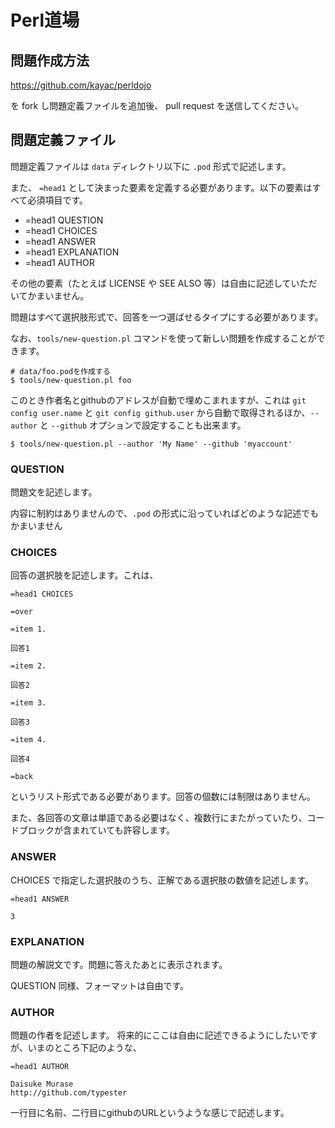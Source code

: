 Perl道場
====================

問題作成方法
--------------------

https://github.com/kayac/perldojo

を fork し問題定義ファイルを追加後、 pull request を送信してください。


問題定義ファイル
--------------------

問題定義ファイルは `data` ディレクトリ以下に `.pod` 形式で記述します。

また、 `=head1` として決まった要素を定義する必要があります。以下の要素はすべて必須項目です。

 * =head1 QUESTION
 * =head1 CHOICES
 * =head1 ANSWER
 * =head1 EXPLANATION
 * =head1 AUTHOR

その他の要素（たとえば LICENSE や SEE ALSO 等）は自由に記述していただいてかまいません。

問題はすべて選択肢形式で、回答を一つ選ばせるタイプにする必要があります。

なお、`tools/new-question.pl` コマンドを使って新しい問題を作成することができます。

    # data/foo.podを作成する
    $ tools/new-question.pl foo

このとき作者名とgithubのアドレスが自動で埋めこまれますが、これは `git config user.name` と `git config github.user` から自動で取得されるほか、`--author` と `--github` オプションで設定することも出来ます。

    $ tools/new-question.pl --author 'My Name' --github 'myaccount'

### QUESTION

問題文を記述します。

内容に制約はありませんので、`.pod` の形式に沿っていればどのような記述でもかまいません


### CHOICES

回答の選択肢を記述します。これは、

    =head1 CHOICES
    
    =over
    
    =item 1.
    
    回答1
    
    =item 2.
    
    回答2
    
    =item 3.
    
    回答3
    
    =item 4.
    
    回答4
    
    =back

というリスト形式である必要があります。回答の個数には制限はありません。

また、各回答の文章は単語である必要はなく、複数行にまたがっていたり、コードブロックが含まれていても許容します。


### ANSWER

CHOICES で指定した選択肢のうち、正解である選択肢の数値を記述します。

    =head1 ANSWER
    
    3


### EXPLANATION

問題の解説文です。問題に答えたあとに表示されます。

QUESTION 同様、フォーマットは自由です。


### AUTHOR

問題の作者を記述します。
将来的にここは自由に記述できるようにしたいですが、いまのところ下記のような、

    =head1 AUTHOR
    
    Daisuke Murase
    http://github.com/typester

一行目に名前、二行目にgithubのURLというような感じで記述します。
